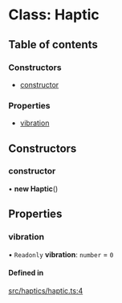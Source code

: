 # Class: Haptic

## Table of contents

### Constructors

- [constructor](../wiki/Haptic#constructor)

### Properties

- [vibration](../wiki/Haptic#vibration)

## Constructors

### constructor

• **new Haptic**()

## Properties

### vibration

• `Readonly` **vibration**: `number` = `0`

#### Defined in

[src/haptics/haptic.ts:4](https://github.com/nsfm/dualsense-ts/blob/ab67fa7/src/haptics/haptic.ts#L4)
